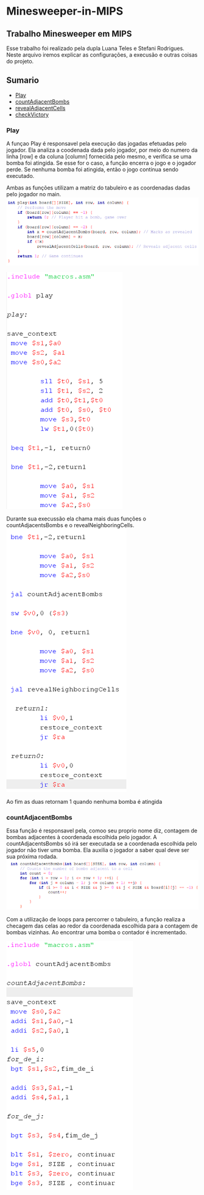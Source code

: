 # Minesweeper-in-MIPS
## Trabalho Minesweeper em MIPS
 Esse trabalho foi realizado pela dupla Luana Teles e Stefani Rodrigues. Neste arquivo iremos explicar as configurações, a execusão e outras coisas do projeto.
 
## Sumario
- [Play](#Play)
- [countAdjacentBombs](#countAdjacentBombs)
- [revealAdjacentCells](#revealAdjacentCells)
- [checkVictory](#checkVictory)

### Play
A funçao Play é responsavel pela execução das jogadas efetuadas pelo jogador. Ela analiza a coodenada dada pelo jogador, por meio do numero da linha [row] e da coluna [column] fornecida pelo mesmo, e verifica se uma bomba foi atingida. Se esse for o caso, a função encerra o jogo e o jogador perde. Se nenhuma bomba foi atingida, então o jogo continua sendo executado.

Ambas as funções utilizam a matriz do tabuleiro e as coordenadas dadas pelo jogador no main.
![playc](fotos/playc.png)

![playmips](fotos/playmips.png)

Durante sua execussão ela chama mais duas funções o countAdjacentsBombs e o revealNeighboringCells.
![play_mips](fotos/play_mips.png)

Ao fim as duas retornam 1 quando nenhuma bomba é atingida

### countAdjacentBombs
Essa função é responsavel pela, comoo seu proprio nome diz, contagem de bombas adjacentes à coordenada escolhida pelo jogador. A countAdjacentsBombs só irá ser executada se a coordenada escolhida pelo jogador não tiver uma bomba. Ela auxilia o jogador a saber qual deve ser sua próxima rodada.
![countc](fotos/countc.png)

Com a utilização de loops para percorrer o tabuleiro, a função realiza a checagem das celas ao redor da coordenada escolhida para a contagem de bombas vizinhas. Ao encontrar uma bomba o contador é incrementado.

![countmips](fotos/countmips.png)
